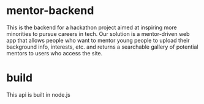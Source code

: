 # mentor-backend

This is the backend for a hackathon project aimed at inspiring more minorities to pursue careers in tech. Our solution is a mentor-driven web app that allows
people who want to mentor young people to upload their background info, interests, etc. and returns a searchable gallery of potential mentors to users
who access the site. 

# build

This api is built in node.js
